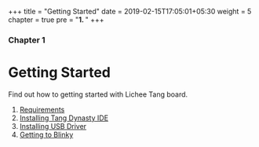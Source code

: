 +++
title = "Getting Started"
date = 2019-02-15T17:05:01+05:30
weight = 5
chapter = true
pre = "<b>1. </b>"
+++

### Chapter 1

# Getting Started

Find out how to getting started with Lichee Tang board.

1. [Requirements](/en/getting-started/requirements)
2. [Installing Tang Dynasty IDE](/en/getting-started/installing-td-ide)
3. [Installing USB Driver](/en/getting-started/installing-usb-driver)
4. [Getting to Blinky](/en/getting-started/getting-to-blinky)